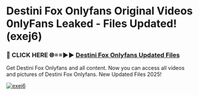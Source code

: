 # Destini Fox Onlyfans Original Videos 0nlyFans Leaked - Files Updated! (exej6)

<h3>🔴 CLICK HERE 🌐==►► <a href="https://best4dudes.click/HH4t6V" rel="nofollow">Destini Fox Onlyfans Updated Files</a></h3>

Get Destini Fox Onlyfans and all content. Now you can access all videos and pictures of Destini Fox Onlyfans. New Updated Files 2025!

[![exej6](https://github.com/user-attachments/assets/8c521d6e-e6e3-4a75-9320-d58ab9d79d5b)](https://best4dudes.click/HH4t6V)

